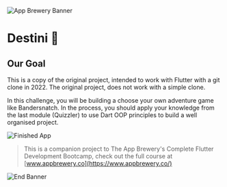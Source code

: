 ![App Brewery Banner](https://github.com/londonappbrewery/Images/blob/master/AppBreweryBanner.png)


# Destini 🤔

## Our Goal

This is a copy of the original project, intended to work with Flutter with a git clone in 2022. The original project, does not work with a simple clone.

In this challenge, you will be building a choose your own adventure game like Bandersnatch. In the process, you should apply your knowledge from the last module (Quizzler) to use Dart OOP principles to build a well organised project.

![Finished App](https://github.com/londonappbrewery/Images/blob/master/Destini.gif)


>This is a companion project to The App Brewery's Complete Flutter Development Bootcamp, check out the full course at [www.appbrewery.co](https://www.appbrewery.co/)

![End Banner](https://github.com/londonappbrewery/Images/blob/master/readme-end-banner.png)